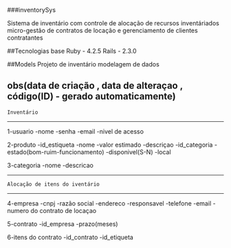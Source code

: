 
###inventorySys

Sistema de inventário com controle de alocação de recursos inventáriados 
micro-gestão de contratos de locação e gerenciamento de clientes contratantes

##Tecnologias base
Ruby - 4.2.5
Rails - 2.3.0

##Models 
Projeto de inventário
modelagem de dados

obs(data de criação , data de alteraçao , código(ID) - gerado automaticamente)
-------------------------------------
    Inventário 
-------------------------------------
1-usuario
    -nome
    -senha
    -email
    -nivel de acesso

2-produto
    -id_estiqueta
    -nome
    -valor estimado
    -descriçao
    -id_categoria
    -estado(bom-ruim-funcionamento)
    -disponivel(S-N)
    -local

3-categoria
    -nome
    -descricao
    
---------------------------------------
    Alocação de itens do iventário
---------------------------------------
4-empresa
    -cnpj
    -razão social
    -endereco
    -responsavel
    -telefone
    -email
    -numero do contrato de locaçao

5-contrato
    -id_empresa
    -prazo(meses)
    
6-itens do contrato
    -id_contrato
    -id_etiqueta
    
    
    




    